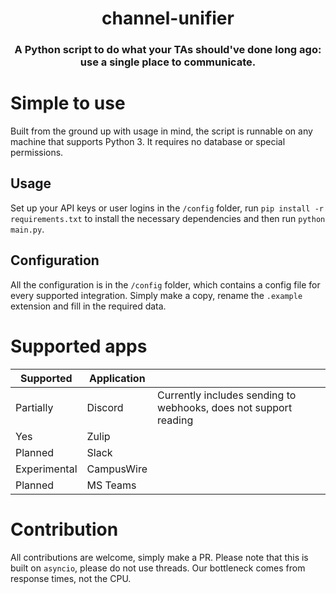 <p align="center">
    <h1 align="center">channel-unifier</h1>
    <h3 align="center">A Python script to do what your TAs should've done long ago: use a single place to communicate.</h3>
</p>

# Simple to use
Built from the ground up with usage in mind, the script is runnable on any machine that supports Python 3. It requires no database or special permissions.

## Usage
Set up your API keys or user logins in the `/config` folder, run `pip install -r requirements.txt` to install the necessary dependencies and then run `python main.py`.

## Configuration
All the configuration is in the `/config` folder, which contains a config file for every supported integration. Simply make a copy, rename the `.example` extension and fill in the required data.

# Supported apps
| Supported    | Application |                                                                  |
|--------------|-------------|------------------------------------------------------------------|
| Partially    | Discord     | Currently includes sending to webhooks, does not support reading |
| Yes          | Zulip       |                                                                  |
| Planned      | Slack       |                                                                  |
| Experimental | CampusWire  |                                                                  |
| Planned      | MS Teams    |                                                                  |

# Contribution
All contributions are welcome, simply make a PR. Please note that this is built on `asyncio`, please do not use threads. Our bottleneck comes from response times, not the CPU.
